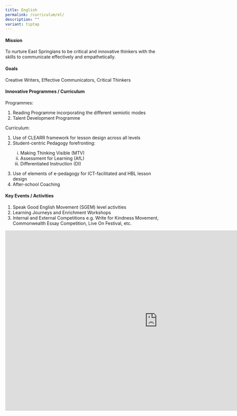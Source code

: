 ```yaml
---
title: English
permalink: /curriculum/el/
description: ""
variant: tiptap
---
```

<h4><strong>Mission</strong></h4>
<p>To nurture East Springians to be critical and innovative thinkers with the skills to communicate effectively and empathetically.</p>
<h4><strong>Goals</strong></h4>
<p>Creative Writers, Effective Communicators, Critical Thinkers</p>
<h4><strong>Innovative Programmes / Curriculum</strong></h4>
<p>Programmes:</p>
<ol>
<li>Reading Programme incorporating the different semiotic modes</li>
<li>Talent Development Programme</li>
</ol>
<p>Curriculum:</p>
<ol>
<li>Use of CLEARR framework for lesson design across all levels</li>
<li>Student-centric Pedagogy forefronting:</li>
</ol>
<ol style="list-style-type: lower-roman;">
<ol style="list-style-type: lower-roman;">
<li>Making Thinking Visible (MTV)</li>
<li>Assessment for Learning (AfL)</li>
<li>Differentiated Instruction (DI)</li>
</ol>
</ol>
<ol start="3">
<li>Use of elements of e-pedagogy for ICT-facilitated and HBL lesson design</li>
<li>After-school Coaching</li>
</ol>
<h4><strong>Key Events / Activities</strong></h4>
<ol>
<li>Speak Good English Movement (SGEM) level activities</li>
<li>Learning Journeys and Enrichment Workshops</li>
<li>Internal and External Competitions e.g. Write for Kindness Movement, Commonwealth Essay Competition, Live On Festival, etc.</li>
</ol>
<iframe src="https://docs.google.com/presentation/d/e/2PACX-1vRUamCp4nGrHzkDnbzkfUYR9GFiW3QSj3tfkltJyapaHTBOY7pofdwFNni7QwtwgYdv7lkh8nmjBwX-/embed?start=false&amp;loop=false&amp;delayms=10000" frameborder="0" width="960" height="569" allowfullscreen="true"></iframe>